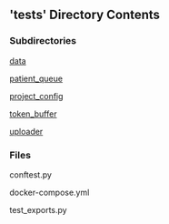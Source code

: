 ## 'tests' Directory Contents

### Subdirectories

[data](./data/README.md)

[patient_queue](./patient_queue/README.md)

[project_config](./project_config/README.md)

[token_buffer](./token_buffer/README.md)

[uploader](./uploader/README.md)

### Files

conftest.py

docker-compose.yml

test_exports.py


